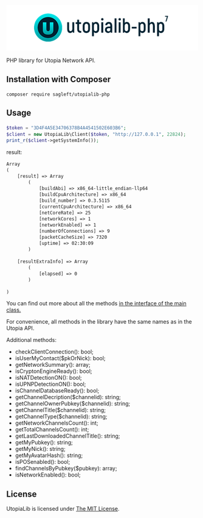 
![logo](https://github.com/Sagleft/utopialib-php/raw/master/img/logo.png)

PHP library for Utopia Network API.

Installation with Composer
--------------------------

```shell
composer require sagleft/utopialib-php
```

Usage
-----

```php
$token = "3D4F4A5E34706378B4A4541502E603B6";
$client = new UtopiaLib\Client($token, "http://127.0.0.1", 22824);
print_r($client->getSystemInfo());
```

result:

```
Array
(
    [result] => Array
        (
            [buildAbi] => x86_64-little_endian-llp64
            [buildCpuArchitecture] => x86_64
            [build_number] => 0.3.5115
            [currentCpuArchitecture] => x86_64
            [netCoreRate] => 25
            [networkCores] => 1
            [networkEnabled] => 1
            [numberOfConnections] => 9
            [packetCacheSize] => 7320
            [uptime] => 02:30:09
        )

    [resultExtraInfo] => Array
        (
            [elapsed] => 0
        )

)
```

You can find out more about all the methods [in the interface of the main class.](src/ClientInterface.php)

For convenience, all methods in the library have the same names as in the Utopia API.

Additional methods:
* checkClientConnection(): bool;
* isUserMyContact($pkOrNick): bool;
* getNetworkSummary(): array;
* isCryptonEngineReady(): bool;
* isNATDetectionON(): bool;
* isUPNPDetectionON(): bool;
* isChannelDatabaseReady(): bool;
* getChannelDecription($channelid): string;
* getChannelOwnerPubkey($channelid): string;
* getChannelTitle($channelid): string;
* getChannelType($channelid): string;
* getNetworkChannelsCount(): int;
* getTotalChannelsCount(): int;
* getLastDownloadedChannelTitle(): string;
* getMyPubkey(): string;
* getMyNick(): string;
* getMyAvatarHash(): string;
* isPOSenabled(): bool;
* findChannelsByPubkey($pubkey): array;
* isNetworkEnabled(): bool;

License
-------

UtopiaLib is licensed under [The MIT License](LICENSE).

